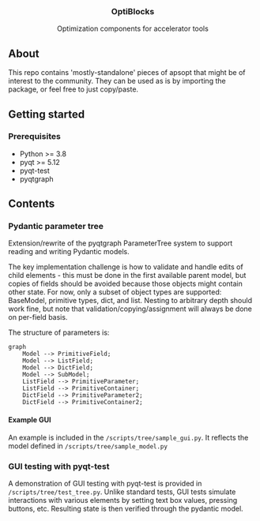 <br/>
<div align="center">
  <h3 align="center">OptiBlocks</h3>
  <p align="center">
    Optimization components for accelerator tools
  </p>
</div>


## About
This repo contains 'mostly-standalone' pieces of apsopt that might be of interest to the community.
They can be used as is by importing the package, or feel free to just copy/paste.


## Getting started
### Prerequisites
* Python >= 3.8
* pyqt >= 5.12
* pyqt-test
* pyqtgraph

## Contents
### Pydantic parameter tree
Extension/rewrite of the pyqtgraph ParameterTree system to support reading and writing Pydantic 
models.

The key implementation challenge is how to validate and handle edits of child elements - this 
must be done in the first available parent model, but copies of fields should be avoided because 
those objects might contain other state. For now, only a subset of object types are supported: 
BaseModel, primitive types, dict, and list. Nesting to arbitrary depth should 
work fine, but note that validation/copying/assignment will always be done on per-field basis.

The structure of parameters is:

```mermaid
graph
    Model --> PrimitiveField;
    Model --> ListField;
    Model --> DictField;
    Model --> SubModel;
    ListField --> PrimitiveParameter;
    ListField --> PrimitiveContainer;
    DictField --> PrimitiveParameter2;
    DictField --> PrimitiveContainer2;
```

#### Example GUI

An example is included in the `/scripts/tree/sample_gui.py`. It reflects the model defined in 
`/scripts/tree/sample_model.py`


### GUI testing with pyqt-test

A demonstration of GUI testing with pyqt-test is provided in `/scripts/tree/test_tree.py`. 
Unlike standard tests, GUI tests simulate interactions with various elements by setting text box 
values, pressing buttons, etc. Resulting state is then verified through the pydantic model.

